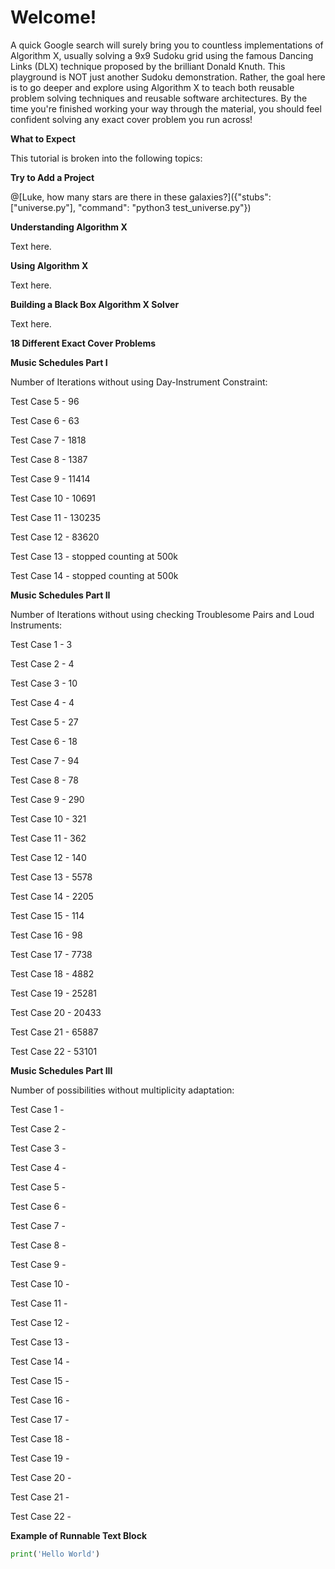 # Welcome!

A quick Google search will surely bring you to countless implementations of Algorithm X, usually solving a 9x9 Sudoku grid using the famous Dancing Links (DLX) technique proposed by the brilliant Donald Knuth. This playground is NOT just another Sudoku demonstration. Rather, the goal here is to go deeper and explore using Algorithm X to teach both reusable problem solving techniques and reusable software architectures. By the time you're finished working your way through the material, you should feel confident solving any exact cover problem you run across!


__What to Expect__

This tutorial is broken into the following topics:

__Try to Add a Project__

@[Luke, how many stars are there in these galaxies?]({"stubs": ["universe.py"], "command": "python3 test_universe.py"})


__Understanding Algorithm X__

Text here.

__Using Algorithm X__

Text here.

__Building a Black Box Algorithm X Solver__

Text here.

__18 Different Exact Cover Problems__

__Music Schedules Part I__

Number of Iterations without using Day-Instrument Constraint:

Test Case 5 - 96

Test Case 6 - 63

Test Case 7 - 1818

Test Case 8 - 1387

Test Case 9 - 11414

Test Case 10 - 10691

Test Case 11 - 130235

Test Case 12 - 83620

Test Case 13 - stopped counting at 500k

Test Case 14 - stopped counting at 500k

__Music Schedules Part II__

Number of Iterations without using checking Troublesome Pairs and Loud Instruments:

Test Case 1 - 3

Test Case 2 - 4

Test Case 3 - 10

Test Case 4 - 4

Test Case 5 - 27

Test Case 6 - 18

Test Case 7 - 94

Test Case 8 - 78

Test Case 9 - 290

Test Case 10 - 321

Test Case 11 - 362

Test Case 12 - 140

Test Case 13 - 5578

Test Case 14 - 2205

Test Case 15 - 114

Test Case 16 - 98

Test Case 17 - 7738

Test Case 18 - 4882

Test Case 19 - 25281

Test Case 20 - 20433

Test Case 21 - 65887

Test Case 22 - 53101

__Music Schedules Part III__

Number of possibilities without multiplicity adaptation:

Test Case 1 - 

Test Case 2 - 

Test Case 3 - 

Test Case 4 - 

Test Case 5 - 

Test Case 6 - 

Test Case 7 - 

Test Case 8 - 

Test Case 9 - 

Test Case 10 - 

Test Case 11 - 

Test Case 12 - 

Test Case 13 - 

Test Case 14 - 

Test Case 15 - 

Test Case 16 - 

Test Case 17 - 

Test Case 18 - 

Test Case 19 - 

Test Case 20 - 

Test Case 21 - 

Test Case 22 - 


__Example of Runnable Text Block__
```python runnable
print('Hello World')
```

